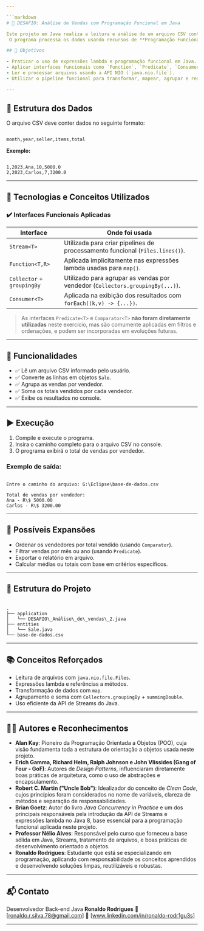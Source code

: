 ```yaml
---

```markdown
# 💼 DESAFIO: Análise de Vendas com Programação Funcional em Java

Este projeto em Java realiza a leitura e análise de um arquivo CSV contendo dados de vendas.
 O programa processa os dados usando recursos de **Programação Funcional** e **Streams**, agrupando e somando o total vendido por cada vendedor.

## 📌 Objetivos

- Praticar o uso de expressões lambda e programação funcional em Java.
- Aplicar interfaces funcionais como `Function`, `Predicate`, `Consumer`, `Comparator`, `Stream`.
- Ler e processar arquivos usando a API NIO (`java.nio.file`).
- Utilizar o pipeline funcional para transformar, mapear, agrupar e reduzir dados.

---
```


## 📂 Estrutura dos Dados

O arquivo CSV deve conter dados no seguinte formato:

```

month,year,seller,items,total

```

**Exemplo:**

```

1,2023,Ana,10,5000.0
2,2023,Carlos,7,3200.0

```

---

## 🔧 Tecnologias e Conceitos Utilizados

### ✔️ Interfaces Funcionais Aplicadas

| Interface                  | Onde foi usada                                                                  |
|----------------------------|---------------------------------------------------------------------------------|
| `Stream<T>`                | Utilizada para criar pipelines de processamento funcional (`Files.lines()`).    |
| `Function<T,R>`            | Aplicada implicitamente nas expressões lambda usadas para `map()`.              |
| `Collector` + `groupingBy` | Utilizado para agrupar as vendas por vendedor (`Collectors.groupingBy(...)`).   |
| `Consumer<T>`              | Aplicada na exibição dos resultados com `forEach((k,v) -> {...})`.              |

> As interfaces `Predicate<T>` e `Comparator<T>` **não foram diretamente utilizadas** neste exercício, mas são comumente aplicadas em filtros e ordenações, e podem ser incorporadas em evoluções futuras.

---

## 📌 Funcionalidades

- ✅ Lê um arquivo CSV informado pelo usuário.
- ✅ Converte as linhas em objetos `Sale`.
- ✅ Agrupa as vendas por vendedor.
- ✅ Soma os totais vendidos por cada vendedor.
- ✅ Exibe os resultados no console.

---

## ▶️ Execução

1. Compile e execute o programa.
2. Insira o caminho completo para o arquivo CSV no console.
3. O programa exibirá o total de vendas por vendedor.

### Exemplo de saída:

```

Entre o caminho do arquivo: G:\Eclipse\base-de-dados.csv

Total de vendas por vendedor:
Ana - R\$ 5000.00
Carlos - R\$ 3200.00

```

---

## 🧠 Possíveis Expansões

- Ordenar os vendedores por total vendido (usando `Comparator`).
- Filtrar vendas por mês ou ano (usando `Predicate`).
- Exportar o relatório em arquivo.
- Calcular médias ou totais com base em critérios específicos.

---

## 📁 Estrutura do Projeto

```

.
├── application
│   └── DESAFIO\_Análise\_de\_vendas\_2.java
├── entities
│   └── Sale.java
└── base-de-dados.csv

```

---

## 📚 Conceitos Reforçados

- Leitura de arquivos com `java.nio.file.Files`.
- Expressões lambda e referências a métodos.
- Transformação de dados com `map`.
- Agrupamento e soma com `Collectors.groupingBy` + `summingDouble`.
- Uso eficiente da API de Streams do Java.

---

## 👨‍💻 Autores e Reconhecimentos 

* **Alan Kay**: Pioneiro da Programação Orientada a Objetos (POO), cuja visão fundamenta toda a estrutura de orientação a objetos usada neste projeto.
* **Erich Gamma, Richard Helm, Ralph Johnson e John Vlissides (Gang of Four - GoF)**: Autores de *Design Patterns*, influenciaram diretamente boas práticas de arquitetura, como o uso de abstrações e encapsulamento.
* **Robert C. Martin ("Uncle Bob")**: Idealizador do conceito de *Clean Code*, cujos princípios foram considerados no nome de variáveis, clareza de métodos e separação de responsabilidades.
* **Brian Goetz**: Autor do livro *Java Concurrency in Practice* e um dos principais responsáveis pela introdução da API de Streams e expressões lambda no Java 8, base essencial para a programação funcional aplicada neste projeto.
* **Professor Nélio Alves**: Responsável pelo curso que forneceu a base sólida em Java, Streams, tratamento de arquivos, e boas práticas de desenvolvimento orientado a objetos.
* **Ronaldo Rodrigues**: Estudante que está se especializando em programação, aplicando com responsabilidade os conceitos aprendidos e desenvolvendo soluções limpas, reutilizáveis e robustas.

---
## 📬 Contato

Desenvolvedor Back-end Java **Ronaldo Rodrigues**
📧 \[[ronaldo.r.silva.78@gmail.com](mailto:ronaldo.r.silva.78@gmail.com)]
🔗 \[www.linkedin.com/in/ronaldo-rodr1gu3s]

---
```

